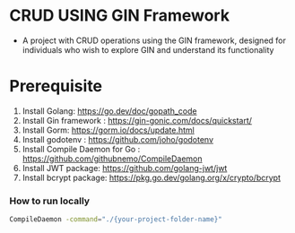 # CRUD USING GIN Framework
- A project with CRUD operations using the GIN framework, designed for individuals who wish to explore GIN and understand its functionality

# Prerequisite
1. Install Golang: https://go.dev/doc/gopath_code
2. Install Gin framework : https://gin-gonic.com/docs/quickstart/
3. Install Gorm: https://gorm.io/docs/update.html
4. Install godotenv : https://github.com/joho/godotenv
5. Install Compile Daemon for Go : https://github.com/githubnemo/CompileDaemon
6. Install JWT package: https://github.com/golang-jwt/jwt
7. Install bcrypt package: https://pkg.go.dev/golang.org/x/crypto/bcrypt

### How to run locally
```bash
CompileDaemon -command="./{your-project-folder-name}"
```